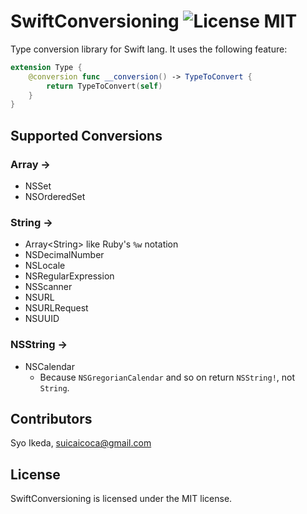# SwiftConversioning ![License MIT](http://img.shields.io/badge/license-MIT-green.svg) 

Type conversion library for Swift lang. It uses the following feature:

```swift
extension Type {
    @conversion func __conversion() -> TypeToConvert {
        return TypeToConvert(self)    }}
```

## Supported Conversions

### Array ->

- NSSet
- NSOrderedSet

### String ->

- Array\<String\> like Ruby's `%w` notation
- NSDecimalNumber
- NSLocale
- NSRegularExpression
- NSScanner
- NSURL
- NSURLRequest
- NSUUID

### NSString ->

- NSCalendar
    - Because `NSGregorianCalendar` and so on return `NSString!`, not `String`.

## Contributors

Syo Ikeda, [suicaicoca@gmail.com](mailto://suicaicoca@gmail.com)

## License

SwiftConversioning is licensed under the MIT license.
